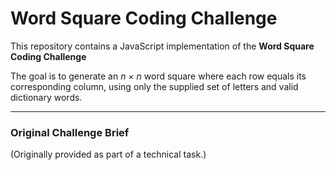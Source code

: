 # Word Square Coding Challenge

This repository contains a JavaScript implementation of the **Word Square Coding Challenge**

The goal is to generate an _n × n_ word square where each row equals its corresponding column, using only the supplied set of letters and valid dictionary words.

---

### Original Challenge Brief
(Originally provided as part of a technical task.)
